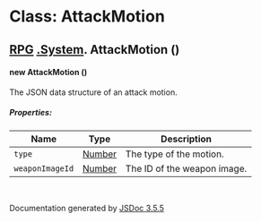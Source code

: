 # Class: AttackMotion

## [RPG](RPG.md) [.System](RPG.System.md).  AttackMotion ()

#### new AttackMotion ()

The JSON data structure of an attack motion.

##### Properties:

| Name | Type | Description |
| --- | --- | --- |
| `type` | [Number](Number.md) | The type of the motion. |
| `weaponImageId` | [Number](Number.md) | The ID of the weapon image. |

<dl>
</dl>
 <br>

  Documentation generated by [JSDoc 3.5.5](https://github.com/jsdoc3/jsdoc)
